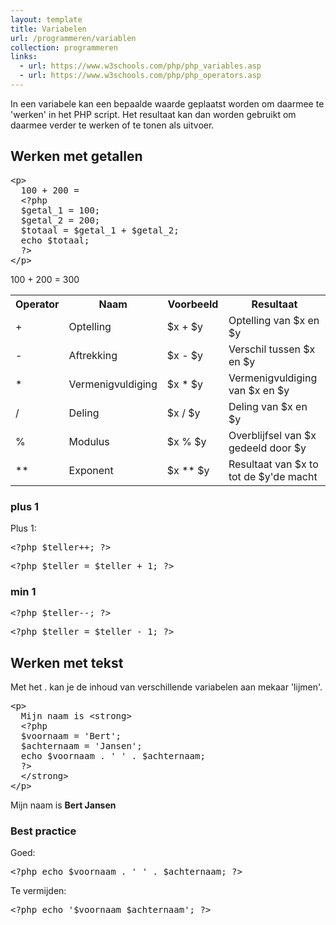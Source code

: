 ```yaml
---
layout: template
title: Variabelen
url: /programmeren/variablen
collection: programmeren
links:
  - url: https://www.w3schools.com/php/php_variables.asp
  - url: https://www.w3schools.com/php/php_operators.asp
---
```

In een variabele kan een bepaalde waarde geplaatst worden om daarmee te 'werken' in het PHP script. Het resultaat kan dan worden gebruikt om daarmee verder te werken of te tonen als uitvoer.

## Werken met getallen
<pre data-enlighter-theme="beyond" data-enlighter-language="php">
&lt;p&gt;
  100 + 200 = 
  &lt;?php 
  $getal_1 = 100; 
  $getal_2 = 200; 
  $totaal = $getal_1 + $getal_2; 
  echo $totaal; 
  ?&gt;
&lt;/p&gt;
</pre>

<div class="shadow result">
<p>100 + 200 = 300</p>
</div>

<table class="table">
    <tbody>
        <tr>
            <th style="width:15%">Operator</th>
            <th style="width:20%">Naam</th>
            <th style="width:20%">Voorbeeld</th>
            <th style="width:35%">Resultaat</th>
        </tr>
        <tr>
            <td>+</td>
            <td>Optelling</td>
            <td>$x + $y</td>
            <td>Optelling van $x en $y</td>
        </tr>
        <tr>
            <td>-</td>
            <td>Aftrekking</td>
            <td>$x - $y</td>
            <td>Verschil tussen $x en $y</td>
        </tr>
        <tr>
            <td>*</td>
            <td>Vermenigvuldiging</td>
            <td>$x * $y</td>
            <td>Vermenigvuldiging van $x en $y</td>
        </tr>
        <tr>
            <td>/</td>
            <td>Deling</td>
            <td>$x / $y</td>
            <td>Deling van $x en $y</td>
        </tr>
        <tr>
            <td>%</td>
            <td>Modulus</td>
            <td>$x % $y</td>
            <td>Overblijfsel van $x gedeeld door $y</td>
        </tr>
        <tr>
            <td>**</td>
            <td>Exponent</td>
            <td>$x ** $y</td>
            <td>Resultaat van $x to tot de $y'de macht</td>
        </tr>
    </tbody>
</table>

<div class="highlight">
<h3>plus 1</h3>
Plus 1:
<pre data-enlighter-theme="beyond" data-enlighter-language="php" data-enlighter-linenumbers="false">
&lt;?php $teller++; ?&gt;
</pre>
<div class='strike'>
<pre data-enlighter-theme="beyond" data-enlighter-language="php" data-enlighter-linenumbers="false">
&lt;?php $teller = $teller + 1; ?&gt;
</pre>
<h3>min 1</h3>
<pre data-enlighter-theme="beyond" data-enlighter-language="php" data-enlighter-linenumbers="false">
&lt;?php $teller--; ?&gt;
</pre>
<div class='strike'>
<pre data-enlighter-theme="beyond" data-enlighter-language="php" data-enlighter-linenumbers="false">
&lt;?php $teller = $teller - 1; ?&gt;
</pre>

## Werken met tekst

Met het . kan je de inhoud van verschillende variabelen aan mekaar 'lijmen'.

<pre data-enlighter-theme="beyond" data-enlighter-language="php">
&lt;p&gt;
  Mijn naam is &lt;strong&gt;
  &lt;?php 
  $voornaam = 'Bert'; 
  $achternaam = 'Jansen'; 
  echo $voornaam . ' ' . $achternaam; 
  ?&gt;
  &lt;/strong&gt;
&lt;/p&gt;
</pre>

<div class="shadow result">
<p>Mijn naam is <strong>Bert Jansen</strong></p>
</div>

<div class="highlight">
<h3>Best practice</h3>

Goed:
<pre data-enlighter-theme="beyond" data-enlighter-language="php" data-enlighter-linenumbers="false">
&lt;?php echo $voornaam . ' ' . $achternaam; ?&gt;
</pre>

Te vermijden:
<div class='strike'>
<pre data-enlighter-theme="beyond" data-enlighter-language="php" data-enlighter-linenumbers="false">
&lt;?php echo '$voornaam $achternaam'; ?&gt;
</pre>
</div>